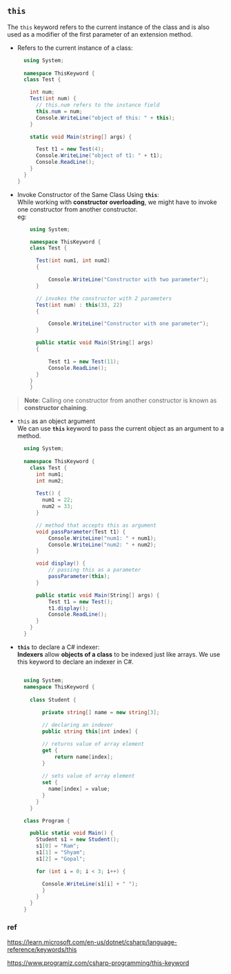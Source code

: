 ## `this`
The `this` keyword refers to the current instance of the class and is also used as a modifier of the first parameter of an extension method.


- Refers to the current instance of a class:
  ```cs
    using System;
 
    namespace ThisKeyword {
    class Test {

      int num;
      Test(int num) {
        // this.num refers to the instance field
        this.num = num;
        Console.WriteLine("object of this: " + this);
      }

      static void Main(string[] args) {

        Test t1 = new Test(4);
        Console.WriteLine("object of t1: " + t1);
        Console.ReadLine();
      }
    }
  }
  ```
-  Invoke Constructor of the Same Class Using **`this`**: \
   While working with **constructor overloading**, we might have to invoke one constructor from another constructor. \
   eg:

    ```cs
        using System;
 
        namespace ThisKeyword {
        class Test {
    
          Test(int num1, int num2)
          {

              Console.WriteLine("Constructor with two parameter");
          }
    
          // invokes the constructor with 2 parameters
          Test(int num) : this(33, 22)
          {

              Console.WriteLine("Constructor with one parameter");
          }

          public static void Main(String[] args)
          {

              Test t1 = new Test(11); 
              Console.ReadLine();   
          }
        }
        }
    ```

  > **Note**: Calling one constructor from another constructor is known as **constructor chaining**.

- `this` as an object argument \
  We can use **`this`** keyword to pass the current object as an argument to a method.

  ```cs
    using System;
 
    namespace ThisKeyword {
      class Test {
        int num1;
        int num2;
      
        Test() {
          num1 = 22;
          num2 = 33;
        }

        // method that accepts this as argument   
        void passParameter(Test t1) {
            Console.WriteLine("num1: " + num1);
            Console.WriteLine("num2: " + num2);
        }

        void display() {
            // passing this as a parameter
            passParameter(this);
        }
  
        public static void Main(String[] args) {
            Test t1 = new Test();
            t1.display();
            Console.ReadLine();
        }
      }
    }

  ```
- **`this`** to declare a C# indexer: \
  **Indexers** allow **objects of a class** to be indexed just like arrays. We use this keyword to declare an indexer in C#.
  ```cs

    using System;
    namespace ThisKeyword {
      
      class Student {
      
          private string[] name = new string[3];
  
          // declaring an indexer
          public string this[int index] {

          // returns value of array element
          get {
              return name[index];
          }
      
          // sets value of array element
          set { 
            name[index] = value;
          }
        }
      }
  
    class Program {
  
      public static void Main() {
        Student s1 = new Student();
        s1[0] = "Ram";
        s1[1] = "Shyam";
        s1[2] = "Gopal";

        for (int i = 0; i < 3; i++) {

          Console.WriteLine(s1[i] + " ");
          }
        }
      }
    }
  ```

### ref
https://learn.microsoft.com/en-us/dotnet/csharp/language-reference/keywords/this

https://www.programiz.com/csharp-programming/this-keyword

